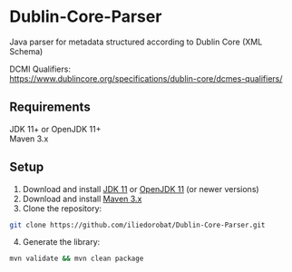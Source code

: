 # Dublin-Core-Parser
Java parser for metadata structured according to Dublin Core (XML Schema)

DCMI Qualifiers:<br/>
https://www.dublincore.org/specifications/dublin-core/dcmes-qualifiers/

## Requirements
JDK 11+ or OpenJDK 11+<br/>
Maven 3.x

## Setup
1. Download and install [JDK 11](https://www.oracle.com/nl/java/technologies/javase/jdk11-archive-downloads.html) or [OpenJDK 11](https://openjdk.org/install/) (or newer versions)
2. Download and install [Maven 3.x](https://maven.apache.org/install.html)
3. Clone the repository:
```bash
git clone https://github.com/iliedorobat/Dublin-Core-Parser.git
```
4. Generate the library:
```bash
mvn validate && mvn clean package
```
